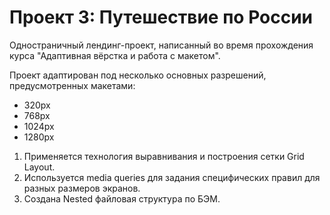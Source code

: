 # Проект 3: Путешествие по России

Одностраничный лендинг-проект, написанный во время прохождения курса "Адаптивная вёрстка и работа с макетом". 
 
Проект адаптирован под несколько основных разрешений, предусмотренных макетами: 
 * 320px 
 * 768px 
 * 1024px 
 * 1280px 

 1. Применяется технология выравнивания и построения сетки Grid Layout. 
 2. Используется media queries для задания специфических правил для разных размеров экранов. 
 3. Создана Nested файловая структура по БЭМ. 

 
